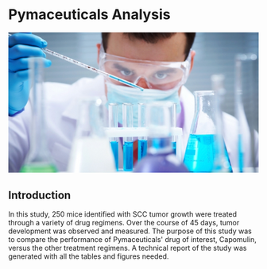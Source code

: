 # Pymaceuticals Analysis

[![](Img/Laboratory.jpg)]()

## Introduction

In this study, 250 mice identified with SCC tumor growth were treated through a variety of drug regimens. Over the course of 45 days, tumor development was observed and measured. The purpose of this study was to compare the performance of Pymaceuticals' drug of interest, Capomulin, versus the other treatment regimens. A technical report of the study was generated with all the tables and figures needed.





<!-- Look across all previously generated figures and tables and write at least three observations or inferences that can be made from the data. Include these observations at the top of notebook.
1.- Capomulin is one of the best drugs to treat the Tumor Volume (mm3) because the tumors decrease significantly 
2.- We can said that there is a direct relationship between weight and the volume of the tumor, with this we can said that  the heavier the mouse the bigger the tumor
3.- The gender of the mices do not affect the decrease or increase of tumors in the treatments -->